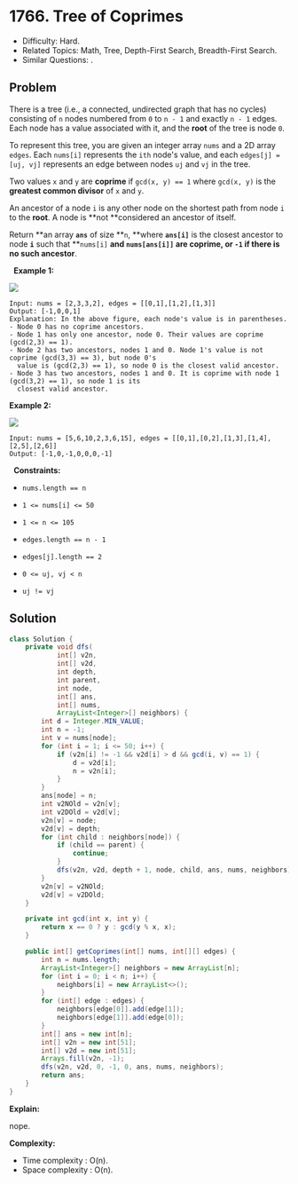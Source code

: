# 1766. Tree of Coprimes

- Difficulty: Hard.
- Related Topics: Math, Tree, Depth-First Search, Breadth-First Search.
- Similar Questions: .

## Problem

There is a tree (i.e., a connected, undirected graph that has no cycles) consisting of ```n``` nodes numbered from ```0``` to ```n - 1``` and exactly ```n - 1``` edges. Each node has a value associated with it, and the **root** of the tree is node ```0```.

To represent this tree, you are given an integer array ```nums``` and a 2D array ```edges```. Each ```nums[i]``` represents the ```ith``` node's value, and each ```edges[j] = [uj, vj]``` represents an edge between nodes ```uj``` and ```vj``` in the tree.

Two values ```x``` and ```y``` are **coprime** if ```gcd(x, y) == 1``` where ```gcd(x, y)``` is the **greatest common divisor** of ```x``` and ```y```.

An ancestor of a node ```i``` is any other node on the shortest path from node ```i``` to the **root**. A node is **not **considered an ancestor of itself.

Return **an array **```ans```** of size **```n```, **where **```ans[i]```** is the closest ancestor to node **```i```** such that **```nums[i]``` **and **```nums[ans[i]]``` are **coprime**, or ```-1```** if there is no such ancestor**.

 
**Example 1:**


![](https://assets.leetcode.com/uploads/2021/01/06/untitled-diagram.png)


```
Input: nums = [2,3,3,2], edges = [[0,1],[1,2],[1,3]]
Output: [-1,0,0,1]
Explanation: In the above figure, each node's value is in parentheses.
- Node 0 has no coprime ancestors.
- Node 1 has only one ancestor, node 0. Their values are coprime (gcd(2,3) == 1).
- Node 2 has two ancestors, nodes 1 and 0. Node 1's value is not coprime (gcd(3,3) == 3), but node 0's
  value is (gcd(2,3) == 1), so node 0 is the closest valid ancestor.
- Node 3 has two ancestors, nodes 1 and 0. It is coprime with node 1 (gcd(3,2) == 1), so node 1 is its
  closest valid ancestor.
```

**Example 2:**


![](https://assets.leetcode.com/uploads/2021/01/06/untitled-diagram1.png)


```
Input: nums = [5,6,10,2,3,6,15], edges = [[0,1],[0,2],[1,3],[1,4],[2,5],[2,6]]
Output: [-1,0,-1,0,0,0,-1]
```

 
**Constraints:**


	
- ```nums.length == n```
	
- ```1 <= nums[i] <= 50```
	
- ```1 <= n <= 105```
	
- ```edges.length == n - 1```
	
- ```edges[j].length == 2```
	
- ```0 <= uj, vj < n```
	
- ```uj != vj```



## Solution

```java
class Solution {
    private void dfs(
            int[] v2n,
            int[] v2d,
            int depth,
            int parent,
            int node,
            int[] ans,
            int[] nums,
            ArrayList<Integer>[] neighbors) {
        int d = Integer.MIN_VALUE;
        int n = -1;
        int v = nums[node];
        for (int i = 1; i <= 50; i++) {
            if (v2n[i] != -1 && v2d[i] > d && gcd(i, v) == 1) {
                d = v2d[i];
                n = v2n[i];
            }
        }
        ans[node] = n;
        int v2NOld = v2n[v];
        int v2DOld = v2d[v];
        v2n[v] = node;
        v2d[v] = depth;
        for (int child : neighbors[node]) {
            if (child == parent) {
                continue;
            }
            dfs(v2n, v2d, depth + 1, node, child, ans, nums, neighbors);
        }
        v2n[v] = v2NOld;
        v2d[v] = v2DOld;
    }

    private int gcd(int x, int y) {
        return x == 0 ? y : gcd(y % x, x);
    }

    public int[] getCoprimes(int[] nums, int[][] edges) {
        int n = nums.length;
        ArrayList<Integer>[] neighbors = new ArrayList[n];
        for (int i = 0; i < n; i++) {
            neighbors[i] = new ArrayList<>();
        }
        for (int[] edge : edges) {
            neighbors[edge[0]].add(edge[1]);
            neighbors[edge[1]].add(edge[0]);
        }
        int[] ans = new int[n];
        int[] v2n = new int[51];
        int[] v2d = new int[51];
        Arrays.fill(v2n, -1);
        dfs(v2n, v2d, 0, -1, 0, ans, nums, neighbors);
        return ans;
    }
}
```

**Explain:**

nope.

**Complexity:**

* Time complexity : O(n).
* Space complexity : O(n).

